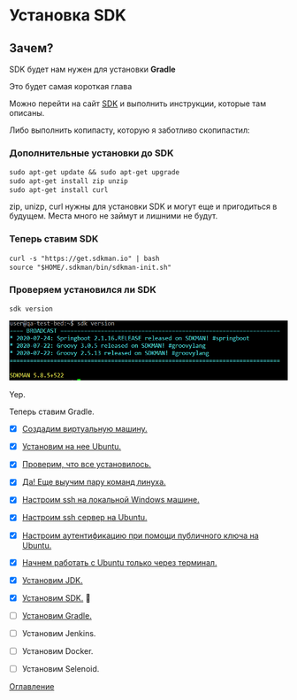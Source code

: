 # Установка SDK
## Зачем?
SDK будет нам нужен для установки **Gradle**

Это будет самая короткая глава

Можно перейти на сайт [SDK](https://sdkman.io/install) и выполнить инструкции, которые там описаны.

Либо выполнить копипасту, которую я заботливо скопипастил:

### Дополнительные установки до SDK
```
sudo apt-get update && sudo apt-get upgrade
sudo apt-get install zip unzip
sudo apt-get install curl
```
zip, unizp, curl нужны для установки SDK и могут еще и пригодиться в будущем. Места много не займут и лишними не будут.

### Теперь ставим SDK
```
curl -s "https://get.sdkman.io" | bash
source "$HOME/.sdkman/bin/sdkman-init.sh"
```
### Проверяем установился ли SDK

```
sdk version
```

![SDK is here](./img/011%20SdkManIsNowInstalled.png)

Yep.

Теперь ставим Gradle.

- [x] [Создадим виртуальную машину.](005%20vm%20and%20ubuntu.md)
- [x] [Установим на нее Ubuntu.](005%20vm%20and%20ubuntu.md)
- [x] [Проверим, что все установилось.](006%20checkWeAreOkay.md) 
- [x] [Да! Еще выучим пару команд линуха.](006%20checkWeAreOkay.md)
- [x] [Настроим ssh на локальной Windows машине.](007%20sshLocalWindows.md)
- [x] [Настроим ssh сервер на Ubuntu.](008%20sshOnVm.md)
- [x] [Настроим аутентификацию при помощи публичного ключа на Ubuntu.](009%20ssh-passwordless.md)
- [x] [Начнем работать с Ubuntu только через терминал.](009%20ssh-passwordless.md)
- [x] [Установим JDK.](010%20InstallJDK.md) 
- [x] [Установим SDK.](011%20SDK.md) :wrench:
- [ ] [Установим Gradle.](012%20GradleInstall.md)
- [ ] Установим Jenkins.
- [ ] Установим Docker.
- [ ] Установим Selenoid.


[Оглавление](./000%20toc.md)